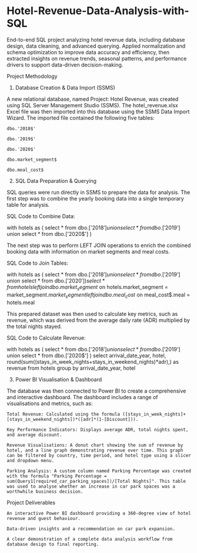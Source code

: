 # Hotel-Revenue-Data-Analysis-with-SQL
End-to-end SQL project analyzing hotel revenue data, including database design, data cleaning, and advanced querying. Applied normalization and schema optimization to improve data accuracy and efficiency, then extracted insights on revenue trends, seasonal patterns, and performance drivers to support data-driven decision-making.

Project Methodology
1. Database Creation & Data Import (SSMS)

A new relational database, named Project: Hotel Revenue, was created using SQL Server Management Studio (SSMS). The hotel_revenue.xlsx Excel file was then imported into this database using the SSMS Data Import Wizard. The imported file contained the following five tables:

    dbo.'2018$'

    dbo.'2019$'

    dbo.'2020$'

    dbo.market_segment$

    dbo.meal_cost$

2. SQL Data Preparation & Querying

SQL queries were run directly in SSMS to prepare the data for analysis. The first step was to combine the yearly booking data into a single temporary table for analysis.

SQL Code to Combine Data:

with hotels as (
    select * from dbo.['2018$']
    union
    select * from dbo.['2019$']
    union
    select * from dbo.['2020$']
)

The next step was to perform LEFT JOIN operations to enrich the combined booking data with information on market segments and meal costs.

SQL Code to Join Tables:

with hotels as (
    select * from dbo.['2018$']
    union
    select * from dbo.['2019$']
    union
    select * from dbo.['2020$']
)
select * from hotels 
left join dbo.market_segment$
on hotels.market_segment = market_segment$.market_segment
left join dbo.meal_cost$
on meal_cost$.meal = hotels.meal

This prepared dataset was then used to calculate key metrics, such as revenue, which was derived from the average daily rate (ADR) multiplied by the total nights stayed.

SQL Code to Calculate Revenue:

with hotels as (
    select * from dbo.['2018$']
    union
    select * from dbo.['2019$']
    union
    select * from dbo.['2020$']
)
select 
    arrival_date_year,
    hotel,
    round(sum((stays_in_week_nights+stays_in_weekend_nights)*adr),) as revenue 
from hotels
group by arrival_date_year, hotel

3. Power BI Visualisation & Dashboard

The database was then connected to Power BI to create a comprehensive and interactive dashboard. The dashboard includes a range of visualisations and metrics, such as:

    Total Revenue: Calculated using the formula ([stays_in_week_nights]+[stays_in_weekend_nights])*([adr]*(1-[Discount])).

    Key Performance Indicators: Displays average ADR, total nights spent, and average discount.

    Revenue Visualisations: A donut chart showing the sum of revenue by hotel, and a line graph demonstrating revenue over time. This graph can be filtered by country, time period, and hotel type using a slicer and dropdown menu.

    Parking Analysis: A custom column named Parking Percentage was created with the formula "Parking Percentage = sum(Query1[required_car_parking_spaces])/[Total Nights]". This table was used to analyse whether an increase in car park spaces was a worthwhile business decision.

Project Deliverables

    An interactive Power BI dashboard providing a 360-degree view of hotel revenue and guest behaviour.

    Data-driven insights and a recommendation on car park expansion.

    A clear demonstration of a complete data analysis workflow from database design to final reporting.
